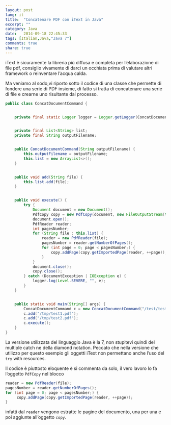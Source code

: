```yaml
---
layout: post
lang: it
title:  "Concatenare PDF con iText in Java"
excerpt: ""
category: Java
date:   2014-09-18 22:45:33
tags: [Italian,Java,"Java 7"]
comments: true
share: true
---
```



iText è sicuramente la libreria più diffusa e completa per l’elaborazione di file pdf, consiglio vivamente di darci un occhiata prima di valutare altri framework o reinventare l’acqua calda.

Ma veniamo al sodo,vi riporto sotto il codice di una classe che permette di fondere una serie di PDF insieme, di fatto si tratta di concatenare una serie di file e crearne uno risultante dal processo.

```java
public class ConcatDocumentCommand {


    private final static Logger logger = Logger.getLogger(ConcatDocumentCommand.class.getName());


    private final List<String> list;
    private final String outputFilename;


    public ConcatDocumentCommand(String outputFilename) {
        this.outputFilename = outputFilename;
        this.list = new ArrayList<>();
    }


    public void add(String file) {
        this.list.add(file);
    }


    public void execute() {
        try {
            Document document = new Document();
            PdfCopy copy = new PdfCopy(document, new FileOutputStream(this.outputFilename));
            document.open();
            PdfReader reader;
            int pagesNumber;
            for (String file : this.list) {
                reader = new PdfReader(file);
                pagesNumber = reader.getNumberOfPages();
                for (int page = 0; page < pagesNumber;) {
                    copy.addPage(copy.getImportedPage(reader, ++page));
                }
            }
            document.close();
            copy.close();
        } catch (DocumentException | IOException e) {
            logger.log(Level.SEVERE, "", e);
        }
    }


    public static void main(String[] args) {
        ConcatDocumentCommand c = new ConcatDocumentCommand("/test/test1_concat_test2.pdf");
        c.add("/tmp/test1.pdf");
        c.add("/tmp/test2.pdf");
        c.execute();
    }
}
```

La versione utilizzata del linguaggio Java è la 7, non stupitevi quindi del
multiple catch ne della diamond notation. Peccato che nella versione che utilizzo per questo esempio gli oggetti iText non permettano anche l’uso del `try` with resources.


Il codice è piuttosto eloquente è si commenta da solo, il vero lavoro lo fa l’oggetto `PdfCopy` nel blocco

```java
reader = new PdfReader(file);
pagesNumber = reader.getNumberOfPages();
for (int page = 0; page < pagesNumber;) {
     copy.addPage(copy.getImportedPage(reader, ++page));
}
```

infatti dal `reader` vengono estratte le pagine del documento, una per una e poi aggiunte all’oggetto `copy`.
